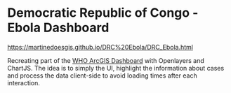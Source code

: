 # Democratic Republic of Congo - Ebola Dashboard
https://martinedoesgis.github.io/DRC%20Ebola/DRC_Ebola.html

Recreating part of the [WHO ArcGIS Dashboard](https://www.arcgis.com/apps/opsdashboard/index.html#/e70c3804f6044652bc37cce7d8fcef6c) with Openlayers and ChartJS. The idea is to simply the UI, highlight the information about cases and process the data client-side to avoid loading times after each interaction.

